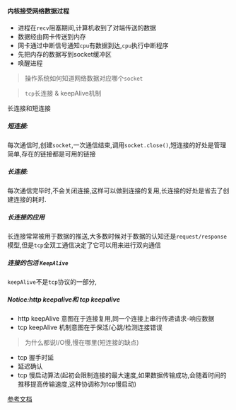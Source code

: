 #### 内核接受网络数据过程



* 进程在`recv`阻塞期间,计算机收到了对端传送的数据
* 数据经由网卡传送到内存
* 网卡通过中断信号通知`cpu`有数据到达,`cpu`执行中断程序
* 先把内存的数据写到socket缓冲区
* 唤醒进程



> 操作系统如何知道网络数据对应哪个`socket`






> `tcp`长连接 & keepAlive机制

长连接和短连接

##### 短连接:

每次通信时,创建`socket`,一次通信结束,调用`socket.close()`,短连接的好处是管理简单,存在的链接都是可用的链接

##### 长连接:

每次通信完毕时,不会关闭连接,这样可以做到连接的复用,长连接的好处是省去了创建连接的耗时.

##### 长连接的应用
长连接常常被用于数据的推送,大多数时候对于数据的认知还是`request/response`模型,但是`tcp`全双工通信决定了它可以用来进行双向通信

##### 连接的包活 `KeepAlive`

`keepAlive`不是`tcp`协议的一部分,



##### Notice:http keepalive和 tcp keepalive

* http keepAlive 意图在于连接复用,同一个连接上串行传递请求-响应数据
* tcp keepAlive 机制意图在于保活/心跳/检测连接错误




> 为什么都说I/O慢,慢在哪里(短连接的缺点)

* tcp 握手时延
* 延迟确认
* tcp 慢启动算法(起初会限制连接的最大速度,如果数据传输成功,会随着时间的推移提高传输速度,这种协调称为tcp慢启动)







[参考文档](https://caofengbin.github.io/2018/03/16/dhcp-and-nat/)





